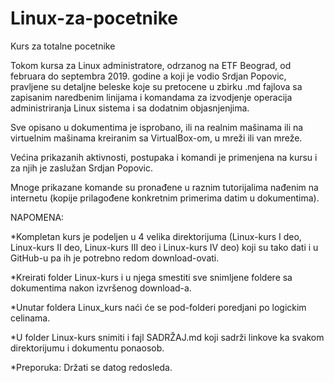 # Linux-za-pocetnike

Kurs za totalne pocetnike

Tokom kursa za Linux administratore, odrzanog na ETF Beograd, od februara do septembra 2019. godine a koji je vodio Srdjan Popovic, 
pravljene su detaljne beleske koje su pretocene u zbirku .md fajlova sa zapisanim naredbenim linijama i komandama za izvodjenje 
operacija administriranja Linux sistema i sa dodatnim objasnjenjima.

Sve opisano u dokumentima je isprobano, ili na realnim mašinama ili na virtuelnim mašinama kreiranim sa VirtualBox-om, u mreži ili van mreže.

Većina prikazanih aktivnosti, postupaka i komandi je primenjena na kursu i za njih je zaslužan Srdjan Popovic.

Mnoge prikazane komande su pronađene u raznim tutorijalima nađenim na internetu (kopije prilagođene konkretnim primerima datim u dokumentima).

NAPOMENA:

*Kompletan kurs je podeljen u 4 velika direktorijuma (Linux-kurs I deo, Linux-kurs II deo, Linux-kurs III deo i Linux-kurs IV deo) koji su
tako dati i u GitHub-u pa ih je potrebno redom download-ovati.

*Kreirati folder Linux-kurs i u njega smestiti sve snimljene foldere sa dokumentima nakon izvršenog download-a. 

*Unutar foldera Linux_kurs naći će se pod-folderi poredjani po logickim celinama. 

*U folder Linux-kurs snimiti i fajl SADRŽAJ.md koji sadrži linkove ka svakom direktorijumu i dokumentu ponaosob.

*Preporuka: Držati se datog redosleda.

